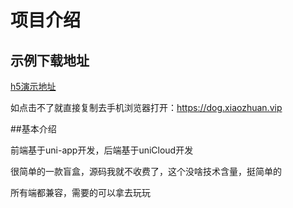 # 项目介绍

## 示例下载地址

[h5演示地址](https://dog.xiaozhuan.vip)

如点击不了就直接复制去手机浏览器打开：https://dog.xiaozhuan.vip

##基本介绍

前端基于uni-app开发，后端基于uniCloud开发

很简单的一款盲盒，源码我就不收费了，这个没啥技术含量，挺简单的

所有端都兼容，需要的可以拿去玩玩













